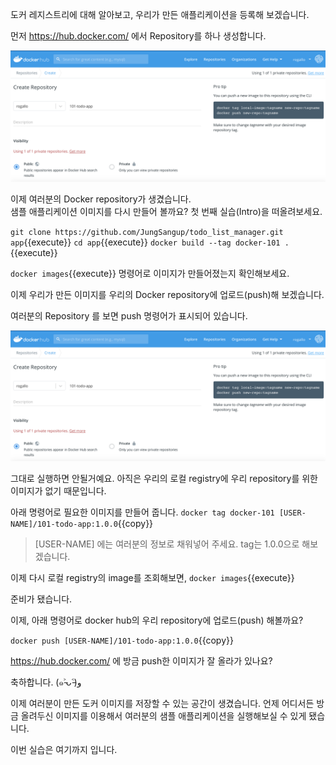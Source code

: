 도커 레지스트리에 대해 알아보고, 우리가 만든 애플리케이션을 등록해 보겠습니다.

먼저 https://hub.docker.com/ 에서 Repository를 하나 생성합니다.

<img src="./assets/create_repository.png" alt="Create repository" style="zoom:50%;" />

이제 여러분의 Docker repository가 생겼습니다.  
샘플 애플리케이션 이미지를 다시 만들어 볼까요?
첫 번째 실습(Intro)을 떠올려보세요.

`git clone https://github.com/JungSangup/todo_list_manager.git app`{{execute}}
`cd app`{{execute}}
`docker build --tag docker-101 .`{{execute}}

`docker images`{{execute}} 명령어로 이미지가 만들어졌는지 확인해보세요.

이제 우리가 만든 이미지를 우리의 Docker repository에 업로드(push)해 보겠습니다.

여러분의 Repository 를 보면 push 명령어가 표시되어 있습니다.

<img src="./assets/create_repository.png" alt="Create repository" style="zoom:50%;" />

그대로 실행하면 안될거예요.
아직은 우리의 로컬 registry에 우리 repository를 위한 이미지가 없기 때문입니다.

아래 명령어로 필요한 이미지를 만들어 줍니다.
`docker tag docker-101 [USER-NAME]/101-todo-app:1.0.0`{{copy}}
> [USER-NAME] 에는 여러분의 정보로 채워넣어 주세요. tag는 1.0.0으로 해보겠습니다.

이제 다시 로컬 registry의 image를 조회해보면,
`docker images`{{execute}}

준비가 됐습니다.

이제, 아래 명령어로 docker hub의 우리 repository에 업로드(push) 해볼까요?

`docker push [USER-NAME]/101-todo-app:1.0.0`{{copy}}

https://hub.docker.com/ 에 방금 push한 이미지가 잘 올라가 있나요?

축하합니다.  (๑˃̵ᴗ˂̵)و

이제 여러분이 만든 도커 이미지를 저장할 수 있는 공간이 생겼습니다.
언제 어디서든 방금 올려두신 이미지를 이용해서 여러분의 샘플 애플리케이션을 실행해보실 수 있게 됐습니다.

이번 실습은 여기까지 입니다.
